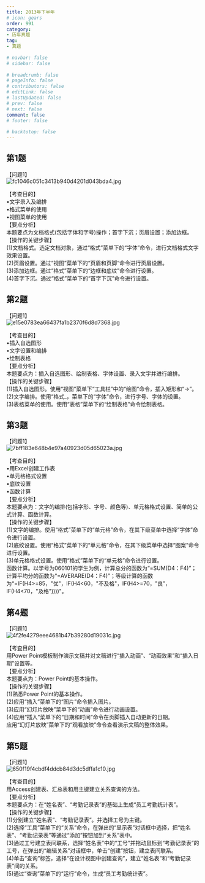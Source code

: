 ```yaml
---  
title: 2013年下半年  
# icon: gears  
order: 991  
category:  
- 历年真题  
tag:  
- 真题  
  
# navbar: false  
# sidebar: false  
  
# breadcrumb: false  
# pageInfo: false  
# contributors: false  
# editLink: false  
# lastUpdated: false  
# prev: false  
# next: false  
comment: false  
# footer: false  
  
# backtotop: false  
---  
```

## 第1题 ##

【问题1】  
![fc1046c051c3413b940d4201d043bda4.jpg][]  
  
【考查目的】  
•文字录入及编排  
•格式菜单的使用  
•视图菜单的使用  
【要点分析】  
本题要点为文档格式(包括字体和字号)操作；首字下沉；页眉设置；添加边框。  
【操作的关键步骤】  
(1)文档格式。选定文档对象，通过“格式”菜单下的“字体”命令，进行文档格式文字效果设置。  
(2)页眉设置。通过“视图”菜单下的“页眉和页脚“命令进行页眉设置。  
(3)添加边框。通过“格式”菜单下的“边框和底纹”命令进行设置。  
(4)首字下沉。通过“格式”菜单下的“首字下沉”命令进行设置。  
  


## 第2题 ##

【问题1】  
![e15e0783ea66437fa1b2370f6d8d7368.jpg][]  
  
【考查目的】  
•插入自选图形  
•文字设置和编排  
•绘制表格  
【要点分析】  
本题要点为：插入自选图形、绘制表格、字体设置、录入文字并进行编排。  
【操作的关键步骤】  
(1)插入自选图形。使用“视图”菜单下“工具栏”中的“绘图”命令，插入矩形和“→”。  
(2)文字编排。使用“格式\_，菜单下的“字体”命令，进行字号、字体的设置。  
(3)表格菜单的使用。使用“表格”菜单下的“绘制表格”命令绘制表格。  
  


## 第3题 ##

【问题1】  
![7bff183e648b4e97a40923d05d65023a.jpg][]  
  
【考查目的】  
•用Excel创建工作表  
•单元格格式设置  
•底纹设置  
•函数计算  
【要点分析】  
本题要点为：文字的编排(包括字形、字号、颜色等)、单元格格式设置、简单的公式计算、函数计算。  
【操作的关键步骤】  
(1)文字的编排。使用“格式”菜单下的“单元格”命令，在其下级菜单中选择“字体”命令进行设置。  
(2)底纹设置。使用“格式”菜单下的“单元格”命令，在其下级菜单中选择“图案”命令进行设置。  
(3)单元格格式设置。使用“格式”菜单下的“单元格”命令进行设置。  
函数计算。以学号为060101的学生为例，计算总分的函数为“=SUM(D4：F4)”；计算平均分的函数为“=AVERARE(D4：F4)”；等级计算的函数为“=IF(H4&gt;=85，"优"，IF(H4&lt;60，"不及格"，IF(H4&gt;=70，"良”，IF(H4&lt;70，"及格"))))"。  
  


## 第4题 ##

【问题1】  
![4f2fe4279eee4681b47b39280d19031c.jpg][]  
  
【考査目的】  
用Power Point模板制作演示文稿并对文稿进行“插入动画”、“动画效果”和“插入日期”设置等。  
【要点分析】  
本题要点为：Power Point的基本操作。  
【操作的关键步骤】  
(1)熟悉Power Point的基本操作。  
(2)应用“插入”菜单下的“图片”命令插入图片。  
(3)应用“幻灯片放映”菜单下的“动画”命令进行动画设置。  
(4)应用“插入”菜单下的“日期和时间”命令在页脚插入自动更新的日期。  
应用“幻灯片放映”菜单下的“观看放映”命令查看演示文稿的整体效果。  
  


## 第5题 ##

【问题1】  
![650f19f4cbdf4ddcb84d3dc5dffa1c10.jpg][]  
  
【考查目的】  
用Access创建表、汇总表和用主键建立关系查询的方法。  
【要点分析】  
本题要点为：在“姓名表”、“考勤记录表”的基础上生成“员工考勤统计表”。  
【操作的关键步骤】  
(1)分别建立“姓名表”、“考勧记录表”。并选择工号为主键。  
(2)选择“工具”菜单下的“关系”命令，在弹出的“显示表”对话框中选择，把“姓名表”、“考勤记录表”等通过“添加”按钮加到“关系”表中。  
(3)通过工号建立表间联系，选择“姓名表”中的“工号”并拖动鼠标到“考勤记录表”的工号，在弹出的“编辑关系”对话框中，单击“创建”按钮，建立表间联系。  
(4)单击“查询”标签，选择“在设计视图中创建查询”，建立“姓名表”和“考勤记录表”间的关系。  
(5)通过“查询”菜单下的“运行”命令，生成“员工考勤统计表”。  
  



[fc1046c051c3413b940d4201d043bda4.jpg]: https://www.xkxxkx.cn/file/exam/software/信息处理技术员/案例/第1题/fc1046c051c3413b940d4201d043bda4.jpg
[e15e0783ea66437fa1b2370f6d8d7368.jpg]: https://www.xkxxkx.cn/file/exam/software/信息处理技术员/案例/第2题/e15e0783ea66437fa1b2370f6d8d7368.jpg
[7bff183e648b4e97a40923d05d65023a.jpg]: https://www.xkxxkx.cn/file/exam/software/信息处理技术员/案例/第3题/7bff183e648b4e97a40923d05d65023a.jpg
[4f2fe4279eee4681b47b39280d19031c.jpg]: https://www.xkxxkx.cn/file/exam/software/信息处理技术员/案例/第4题/4f2fe4279eee4681b47b39280d19031c.jpg
[650f19f4cbdf4ddcb84d3dc5dffa1c10.jpg]: https://www.xkxxkx.cn/file/exam/software/信息处理技术员/案例/第5题/650f19f4cbdf4ddcb84d3dc5dffa1c10.jpg
